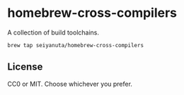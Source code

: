 # homebrew-cross-compilers
A collection of build toolchains.

```
brew tap seiyanuta/homebrew-cross-compilers
```

## License
CC0 or MIT. Choose whichever you prefer.